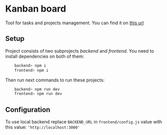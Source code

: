 # Kanban board

Tool for tasks and projects management.
You can find it on
[this url](https://goldsami-kanban-board.netlify.app)

## Setup 

Project consists of two subprojects _backend_ 
and _frontend_. You need to install dependencies on 
both of them:

```bash
    backend> npm i
    frontend> npm i
```

Then run next commands to run these projects:

```bash
    backend> npm run dev
    frontend> npm run dev
```

## Configuration

To use local backend replace <code>BACKEND_URL</code> 
in <code>frontend/config.js</code> value with
this value: <code>'http://localhost:3000'</code>
